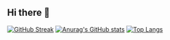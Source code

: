 ## Hi there 👋
[![GitHub Streak](https://streak-stats.demolab.com?user=Khjoooon&theme=gruvbox-light&hide_border=true&locale=ko)](https://git.io/streak-stats)
[![Anurag's GitHub stats](https://github-readme-stats.vercel.app/api?username=Khjoooon)](https://github.com/anuraghazra/github-readme-stats)
[![Top Langs](https://github-readme-stats.vercel.app/api/top-langs/?username=Khjoooon)](https://github.com/anuraghazra/github-readme-stats)
<!--
**Khjoooon/Khjoooon** is a ✨ _special_ ✨ repository because its `README.md` (this file) appears on your GitHub profile.

Here are some ideas to get you started:

- 🔭 I’m currently working on ...
- 🌱 I’m currently learning ...
- 👯 I’m looking to collaborate on ...
- 🤔 I’m looking for help with ...
- 💬 Ask me about ...
- 📫 How to reach me: ...
- 😄 Pronouns: ...
- ⚡ Fun fact: ...
-->
